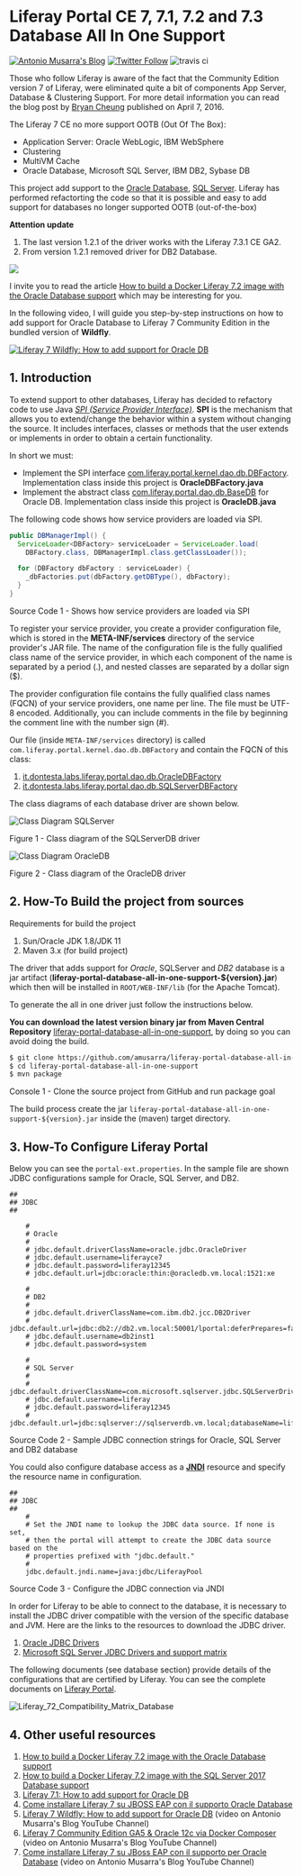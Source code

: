 # Liferay Portal CE 7, 7.1, 7.2 and 7.3 Database All In One Support
[![Antonio Musarra's Blog](https://img.shields.io/badge/maintainer-Antonio_Musarra's_Blog-purple.svg?colorB=6e60cc)](https://www.dontesta.it)
[![Twitter Follow](https://img.shields.io/twitter/follow/antonio_musarra.svg?style=social&label=%40antonio_musarra%20on%20Twitter&style=plastic)](https://twitter.com/antonio_musarra) ![travis ci](https://travis-ci.org/amusarra/liferay-portal-database-all-in-one-support.svg?branch=master)

Those who follow Liferay is aware of the fact that the Community Edition
version 7 of Liferay, were eliminated quite a bit of components App Server,
Database & Clustering Support. For more detail information you can read the
blog post by [Bryan Cheung]( https://www.liferay.com/it/web/bryan.cheung/blog/-/blogs/liferay-portal-7-ce-app-server-database-clustering-support) published on April 7, 2016.

The Liferay 7 CE no more support OOTB (Out Of The Box):

* Application Server: Oracle WebLogic, IBM WebSphere
* Clustering
* MultiVM Cache
* Oracle Database, Microsoft SQL Server, IBM DB2, Sybase DB

This project add support to the [Oracle Database](https://www.oracle.com/database/), [SQL Server](https://www.microsoft.com/sql-server/sql-server-2019).
Liferay has performed refactorting the code so that it is possible and easy
to add support for databases no longer supported OOTB (out-of-the-box)

**Attention update**
1. The last version 1.2.1 of the driver works with the Liferay 7.3.1 CE GA2.
2. From version 1.2.1 removed driver for DB2 Database. 

[<img src="https://www.dontesta.it/wp-content/uploads/2017/04/PayPalMeAntonioMusarra.png">](https://paypal.me/AntonioMusarra)

I invite you to read the article [How to build a Docker Liferay 7.2 image with the Oracle Database support](https://www.dontesta.it/en/2019/08/21/how-to-build-a-docker-liferay-7-2-image-with-the-oracle-database-support/) which
may be interesting for you.

In the following video, I will guide you step-by-step instructions on how to
add support for Oracle Database to Liferay 7 Community Edition in the bundled
version of **Wildfly**.

[![Liferay 7 Wildfly: How to add support for Oracle DB ](https://img.youtube.com/vi/7fojCjko7Ac/0.jpg)](https://www.youtube.com/watch?v=7fojCjko7Ac)

## 1. Introduction
To extend support to other databases, Liferay has decided to refactory code to
use Java [*SPI (Service Provider Interface)*](https://docs.oracle.com/javase/tutorial/sound/SPI-intro.html).
**SPI** is the mechanism that allows you to extend/change the behavior within a
system without changing the source. It includes interfaces, classes or methods
that the user extends or implements in order to obtain a certain functionality.

In short we must:
* Implement the SPI interface [com.liferay.portal.kernel.dao.db.DBFactory](https://github.com/liferay/liferay-portal/blob/7.3.1-ga2/portal-kernel/src/com/liferay/portal/kernel/dao/db/DBFactory.java). Implementation class inside this project is **OracleDBFactory.java**
* Implement the abstract class [com.liferay.portal.dao.db.BaseDB](https://github.com/liferay/liferay-portal/blob/7.3.1-ga2/portal-impl/src/com/liferay/portal/dao/db/BaseDB.java) for Oracle DB. Implementation class inside this project is **OracleDB.java**

The following code shows how service providers are loaded via SPI.

```java
public DBManagerImpl() {
  ServiceLoader<DBFactory> serviceLoader = ServiceLoader.load(
    DBFactory.class, DBManagerImpl.class.getClassLoader());

  for (DBFactory dbFactory : serviceLoader) {
    _dbFactories.put(dbFactory.getDBType(), dbFactory);
  }
}
```
Source Code 1 - Shows how service providers are loaded via SPI

To register your service provider, you create a provider configuration file,
which is stored in the **META-INF/services** directory of the service provider's
JAR file. The name of the configuration file is the fully qualified class name
of the service provider, in which each component of the name is separated by a
period (.), and nested classes are separated by a dollar sign ($).

The provider configuration file contains the fully qualified class names (FQCN)
of your service providers, one name per line. The file must be UTF-8 encoded.
Additionally, you can include comments in the file by beginning the comment line
with the number sign (#).

Our file (inside `META-INF/services` directory) is called `com.liferay.portal.kernel.dao.db.DBFactory` and contain the
FQCN of this class:

1. [it.dontesta.labs.liferay.portal.dao.db.OracleDBFactory](https://github.com/amusarra/liferay-portal-database-all-in-one-support/blob/master/src/main/java/it/dontesta/labs/liferay/portal/dao/db/OracleDBFactory.java)
2. [it.dontesta.labs.liferay.portal.dao.db.SQLServerDBFactory](https://github.com/amusarra/liferay-portal-database-all-in-one-support/blob/master/src/main/java/it/dontesta/labs/liferay/portal/dao/db/SQLServerDBFactory.java)

The class diagrams of each database driver are shown below.

![Class Diagram SQLServer](./docs/images/ClassDiagram_SQLServer_1.png)

Figure 1 - Class diagram of the SQLServerDB driver

![Class Diagram OracleDB](./docs/images/ClassDiagram_OracleDB_1.png)

Figure 2 - Class diagram of the OracleDB driver

## 2. How-To Build the project from sources
Requirements for build the project
1. Sun/Oracle JDK 1.8/JDK 11
2. Maven 3.x (for build project)

The driver that adds support for *Oracle*, SQLServer and *DB2* database
is a jar artifact (**liferay-portal-database-all-in-one-support-${version}.jar**) which
then will be installed in `ROOT/WEB-INF/lib` (for the Apache Tomcat).

To generate the all in one driver just follow the instructions below.

**You can download the latest version binary jar from Maven Central Repository**
[liferay-portal-database-all-in-one-support](https://search.maven.org/#search%7Cga%7C1%7Cit.dontesta),
by doing so you can avoid doing the build.

```bash
$ git clone https://github.com/amusarra/liferay-portal-database-all-in-one-support.git
$ cd liferay-portal-database-all-in-one-support
$ mvn package
```

Console 1 - Clone the source project from GitHub and run package goal

The build process create the jar
`liferay-portal-database-all-in-one-support-${version}.jar` inside the (maven)
target directory.

## 3. How-To Configure Liferay Portal

Below you can see the `portal-ext.properties`. In the sample file are shown JDBC
configurations sample for Oracle, SQL Server, and DB2.

```properties
##
## JDBC
##

    #
    # Oracle
    #
    # jdbc.default.driverClassName=oracle.jdbc.OracleDriver
    # jdbc.default.username=liferayce7
    # jdbc.default.password=liferay12345
    # jdbc.default.url=jdbc:oracle:thin:@oracledb.vm.local:1521:xe

    #
    # DB2
    #
    # jdbc.default.driverClassName=com.ibm.db2.jcc.DB2Driver
    # jdbc.default.url=jdbc:db2://db2.vm.local:50001/lportal:deferPrepares=false;fullyMaterializeInputStreams=true;fullyMaterializeLobData=true;progresssiveLocators=2;progressiveStreaming=2;
    # jdbc.default.username=db2inst1
    # jdbc.default.password=system

    #
    # SQL Server
    #
    # jdbc.default.driverClassName=com.microsoft.sqlserver.jdbc.SQLServerDriver
    # jdbc.default.username=liferay
    # jdbc.default.password=liferay12345
    # jdbc.default.url=jdbc:sqlserver://sqlserverdb.vm.local;databaseName=liferayce7
```

Source Code 2 - Sample JDBC connection strings for Oracle, SQL Server and DB2 database

You could also configure database access as a **[JNDI](https://en.wikipedia.org/wiki/Java_Naming_and_Directory_Interface)** resource and specify the
resource name in configuration.

```properties
##
## JDBC
##
    #
    # Set the JNDI name to lookup the JDBC data source. If none is set,
    # then the portal will attempt to create the JDBC data source based on the
    # properties prefixed with "jdbc.default."
    #
    jdbc.default.jndi.name=java:jdbc/LiferayPool
```

Source Code 3 - Configure the JDBC connection via JNDI

In order for Liferay to be able to connect to the database, it is necessary to
install the JDBC driver compatible with the version of the specific database and
JVM. Here are the links to the resources to download the JDBC driver.

1. [Oracle JDBC Drivers](https://www.oracle.com/database/technologies/appdev/jdbc-downloads.html)
2. [Microsoft SQL Server JDBC Drivers and support matrix](https://docs.microsoft.com/en-us/sql/connect/jdbc/microsoft-jdbc-driver-for-sql-server-support-matrix?view=sql-server-ver15)

The following documents (see database section) provide details of the
configurations that are certified by Liferay. You can see the complete
documents on [Liferay Portal](https://web.liferay.com/it/services/support/compatibility-matrix).

![Liferay_72_Compatibility_Matrix_Database](docs/images/Liferay_72_Compatibility_Matrix_Database.png)

## 4. Other useful resources

1. [How to build a Docker Liferay 7.2 image with the Oracle Database support](https://www.dontesta.it/en/2019/08/21/how-to-build-a-docker-liferay-7-2-image-with-the-oracle-database-support/)
2. [How to build a Docker Liferay 7.2 image with the SQL Server 2017 Database support](https://www.dontesta.it/en/2019/10/06/how-to-build-a-docker-liferay-7-2-image-with-the-sql-server-2017-database-support/)
3. [Liferay 7.1: How to add support for Oracle DB](https://www.dontesta.it/en/2018/10/07/liferay-7-1-how-to-add-support-for-oracle-db/)
4. [Come installare Liferay 7 su JBOSS EAP con il supporto Oracle Database](https://www.slideshare.net/amusarra/come-installare-liferay-7-su-jboss-eap-con-il-support-oracle-database)
5. [Liferay 7 Wildfly: How to add support for Oracle DB](https://www.youtube.com/watch?v=7fojCjko7Ac) (video on Antonio Musarra's Blog YouTube Channel)
6. [Liferay 7 Community Edition GA5 & Oracle 12c via Docker Composer](https://www.youtube.com/watch?v=yLVCEl8L8cU) (video on Antonio Musarra's Blog YouTube Channel)
7. [Come installare Liferay 7 su JBoss EAP con il supporto per Oracle Database](https://www.youtube.com/watch?v=QaVaP89yWiM&t=848s) (video on Antonio Musarra's Blog YouTube Channel)